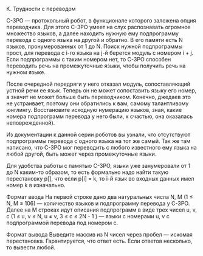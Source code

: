 K. Трудности с переводом

C-3PO — протокольный робот, в функционале которого заложена опция переводчика. Для этого C-3PO умеет на слух распознавать огромное множество языков, а далее находить нужную ему подпрограмму перевода с одного языка на другой и обратно. В его памяти есть N языков, пронумерованных от 1 до N. Поиск нужной подпрограммы прост, для перевода с i-го языка на j-й берется модуль с номером i + j. Если подпрограммы с таким номером нет, то C-3PO способен переводить речь на промежуточные языки, чтобы получить речь на нужном языке.

После очередной передряги у него отказал модуль, сопоставляющий устной речи ее язык. Теперь он не может сопоставить языку его номер, а значит не может больше быть переводчиком. Конечно, джедаев это не устраивает, поэтому они обратились к вам, самому талантливому юнглингу. Восстановите исходную нумерацию языков, зная, какие номера подпрограмм перевода у него были, к счастью, она оказалась неповрежденной).

Из документации к данной серии роботов вы узнали, что отсутствуют подпрограммы перевода с одного языка на тот же самый. Так же там написано, что C-3PO мог переводить с любого известного ему языка на любой другой, быть может через промежуточные языки.

Для удобства работы с памятью C-3PO, языки уже занумеровали от 1 до N каким-то образом, то есть формально надо найти такую перестановку p[], что если p[i] = k, то i-й язык во входных данных имел номер k в изначально.

Формат ввода
На первой строке дано два натуральных числа N, M (1 ≤ N, M ≤ 106) — количество языков и подпрограмму перевода у C-3PO. Далее на M строках идут описания подпрограмм в виде трех чисел u, v, c (1 ≤ u, v ≤ N, u ≠ v, 3 ≤ c ≤ 2N - 1 ) — языки с номерами u, v с подпрограммой перевода под номером c.

Формат вывода
Выведите массив из N чисел через пробел — искомая перестановка. Гарантируется, что ответ есть. Если ответов несколько, то вывести любой. 